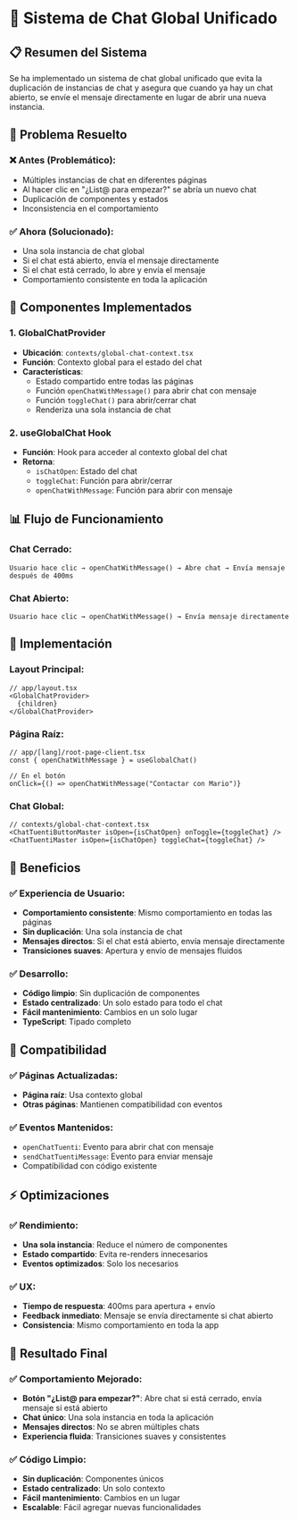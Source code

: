 # 🚀 Sistema de Chat Global Unificado

## 📋 **Resumen del Sistema**

Se ha implementado un sistema de chat global unificado que evita la duplicación de instancias de chat y asegura que cuando ya hay un chat abierto, se envíe el mensaje directamente en lugar de abrir una nueva instancia.

## 🎯 **Problema Resuelto**

### **❌ Antes (Problemático)**:
- Múltiples instancias de chat en diferentes páginas
- Al hacer clic en "¿List@ para empezar?" se abría un nuevo chat
- Duplicación de componentes y estados
- Inconsistencia en el comportamiento

### **✅ Ahora (Solucionado)**:
- Una sola instancia de chat global
- Si el chat está abierto, envía el mensaje directamente
- Si el chat está cerrado, lo abre y envía el mensaje
- Comportamiento consistente en toda la aplicación

## 🔧 **Componentes Implementados**

### **1. GlobalChatProvider**
- **Ubicación**: `contexts/global-chat-context.tsx`
- **Función**: Contexto global para el estado del chat
- **Características**:
  - Estado compartido entre todas las páginas
  - Función `openChatWithMessage()` para abrir chat con mensaje
  - Función `toggleChat()` para abrir/cerrar chat
  - Renderiza una sola instancia de chat

### **2. useGlobalChat Hook**
- **Función**: Hook para acceder al contexto global del chat
- **Retorna**:
  - `isChatOpen`: Estado del chat
  - `toggleChat`: Función para abrir/cerrar
  - `openChatWithMessage`: Función para abrir con mensaje

## 📊 **Flujo de Funcionamiento**

### **Chat Cerrado**:
```
Usuario hace clic → openChatWithMessage() → Abre chat → Envía mensaje después de 400ms
```

### **Chat Abierto**:
```
Usuario hace clic → openChatWithMessage() → Envía mensaje directamente
```

## 🚀 **Implementación**

### **Layout Principal**:
```tsx
// app/layout.tsx
<GlobalChatProvider>
  {children}
</GlobalChatProvider>
```

### **Página Raíz**:
```tsx
// app/[lang]/root-page-client.tsx
const { openChatWithMessage } = useGlobalChat()

// En el botón
onClick={() => openChatWithMessage("Contactar con Mario")}
```

### **Chat Global**:
```tsx
// contexts/global-chat-context.tsx
<ChatTuentiButtonMaster isOpen={isChatOpen} onToggle={toggleChat} />
<ChatTuentiMaster isOpen={isChatOpen} toggleChat={toggleChat} />
```

## 🎨 **Beneficios**

### **✅ Experiencia de Usuario**:
- **Comportamiento consistente**: Mismo comportamiento en todas las páginas
- **Sin duplicación**: Una sola instancia de chat
- **Mensajes directos**: Si el chat está abierto, envía mensaje directamente
- **Transiciones suaves**: Apertura y envío de mensajes fluidos

### **✅ Desarrollo**:
- **Código limpio**: Sin duplicación de componentes
- **Estado centralizado**: Un solo estado para todo el chat
- **Fácil mantenimiento**: Cambios en un solo lugar
- **TypeScript**: Tipado completo

## 🔄 **Compatibilidad**

### **✅ Páginas Actualizadas**:
- **Página raíz**: Usa contexto global
- **Otras páginas**: Mantienen compatibilidad con eventos

### **✅ Eventos Mantenidos**:
- `openChatTuenti`: Evento para abrir chat con mensaje
- `sendChatTuentiMessage`: Evento para enviar mensaje
- Compatibilidad con código existente

## ⚡ **Optimizaciones**

### **✅ Rendimiento**:
- **Una sola instancia**: Reduce el número de componentes
- **Estado compartido**: Evita re-renders innecesarios
- **Eventos optimizados**: Solo los necesarios

### **✅ UX**:
- **Tiempo de respuesta**: 400ms para apertura + envío
- **Feedback inmediato**: Mensaje se envía directamente si chat abierto
- **Consistencia**: Mismo comportamiento en toda la app

## 🎯 **Resultado Final**

### **✅ Comportamiento Mejorado**:
- **Botón "¿List@ para empezar?"**: Abre chat si está cerrado, envía mensaje si está abierto
- **Chat único**: Una sola instancia en toda la aplicación
- **Mensajes directos**: No se abren múltiples chats
- **Experiencia fluida**: Transiciones suaves y consistentes

### **✅ Código Limpio**:
- **Sin duplicación**: Componentes únicos
- **Estado centralizado**: Un solo contexto
- **Fácil mantenimiento**: Cambios en un lugar
- **Escalable**: Fácil agregar nuevas funcionalidades
